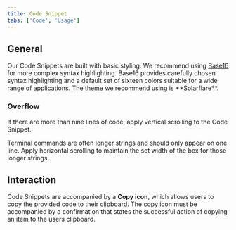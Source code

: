 ```yaml
---
title: Code Snippet
tabs: ['Code', 'Usage']
---
```


## General

<p>Our Code Snippets are built with basic styling. We recommend using <a href="https://github.com/chriskempson/base16" target="_blank">Base16</a> for more complex syntax highlighting. Base16 provides carefully chosen syntax highlighting and a default set of sixteen colors suitable for a wide range of applications. The theme we recommend using is **Solarflare**.</p>

### Overflow

If there are more than nine lines of code, apply vertical scrolling to the Code Snippet.

Terminal commands are often longer strings and should only appear on one line. Apply horizontal scrolling to maintain the set width of the box for those longer strings.

## Interaction

Code Snippets are accompanied by a **Copy icon**, which allows users to copy the provided code to their clipboard. The copy icon must be accompanied by a confirmation that states the successful action of copying an item to the users clipboard.
